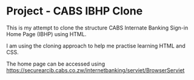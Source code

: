 # Project - CABS IBHP Clone
This is my attempt to clone the structure CABS Internate Banking Sign-in Home Page (IBHP) using HTML.

I am using the cloning approach to help me practise learning HTML and CSS. 

The home page can be accessed using https://securearcib.cabs.co.zw/internetbanking/serviet/BrowserServiet
 

